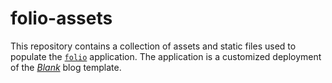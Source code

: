 # folio-assets

This repository contains a collection of assets and static files used to
populate the [`folio`](https://github.com/systemcarl/folio) application. The
application is a customized deployment of the
[*Blank*](https://github.com/systemcarl/blank) blog template.
